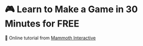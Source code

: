 # :video_game: Learn to Make a Game in 30 Minutes for FREE

:link: Online tutorial from [Mammoth Interactive](https://training.mammothinteractive.com/)

